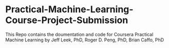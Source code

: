 Practical-Machine-Learning-Course-Project-Submission
====================================================
This Repo contains the doumentation and code for Coursera Practical Machine Learning
by Jeff Leek, PhD, Roger D. Peng, PhD, Brian Caffo, PhD
